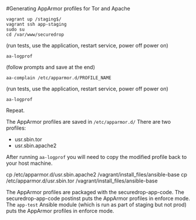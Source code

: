 #Generating AppArmor profiles for Tor and Apache

```
vagrant up /staging$/
vagrant ssh app-staging
sudo su
cd /var/www/securedrop
```

(run tests, use the application, restart service, power off power on)

`aa-logprof`

(follow prompts and save at the end)

`aa-complain /etc/apparmor.d/PROFILE_NAME`

(run tests, use the application, restart service, power off power on)

`aa-logprof`

Repeat.

The AppArmor profiles are saved in `/etc/apparmor.d/`
There are two profiles:
 - usr.sbin.tor
 - usr.sbin.apache2

After running `aa-logprof` you will need to copy the modified profile back to your host machine.

cp /etc/apparmor.d/usr.sbin.apache2 /vagrant/install_files/ansible-base
cp /etc/apparmor.d/usr.sbin.tor /vagrant/install_files/ansible-base

The AppArmor profiles are packaged with the securedrop-app-code.
The securedrop-app-code postinst puts the AppArmor profiles in enforce mode.
The `app-test` Ansible module (which is run as part of staging but not prod) puts the AppArmor profiles in enforce mode.

